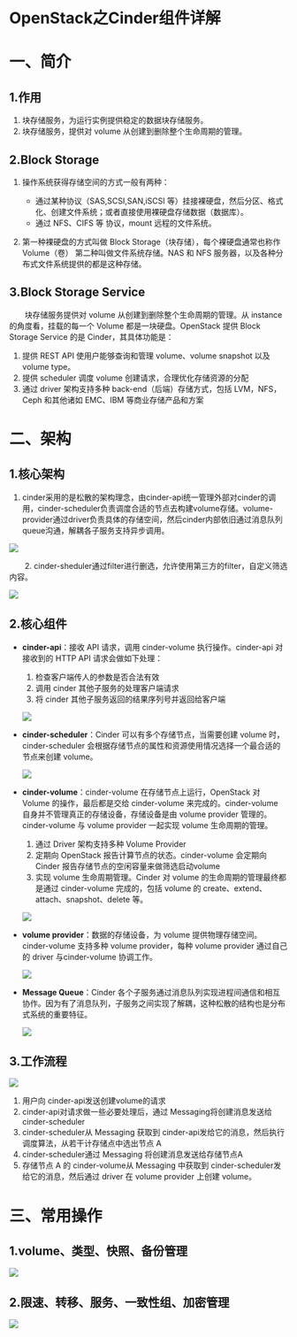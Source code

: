 # OpenStack之Cinder组件详解

# 一、简介

## 1.作用

1. 块存储服务，为运行实例提供稳定的数据块存储服务。
2. 块存储服务，提供对 volume 从创建到删除整个生命周期的管理。

## 2.Block Storage

1. 操作系统获得存储空间的方式一般有两种：

   * 通过某种协议（SAS,SCSI,SAN,iSCSI 等）挂接裸硬盘，然后分区、格式化、创建文件系统；或者直接使用裸硬盘存储数据（数据库）。
   * 通过 NFS、CIFS 等 协议，mount 远程的文件系统。
2. 第一种裸硬盘的方式叫做 Block Storage（块存储），每个裸硬盘通常也称作 Volume（卷） 第二种叫做文件系统存储。NAS 和 NFS 服务器，以及各种分布式文件系统提供的都是这种存储。

## 3.Block Storage Service

　　块存储服务提供对 volume 从创建到删除整个生命周期的管理。从 instance 的角度看，挂载的每一个 Volume 都是一块硬盘。OpenStack 提供 Block Storage Service 的是 Cinder，其具体功能是：

1. 提供 REST API 使用户能够查询和管理 volume、volume snapshot 以及 volume type。
2. 提供 scheduler 调度 volume 创建请求，合理优化存储资源的分配
3. 通过 driver 架构支持多种 back-end（后端）存储方式，包括 LVM，NFS，Ceph 和其他诸如 EMC、IBM 等商业存储产品和方案

# 二、架构

## 1.核心架构

1. cinder采用的是松散的架构理念，由cinder-api统一管理外部对cinder的调用，cinder-scheduler负责调度合适的节点去构建volume存储。volume-provider通过driver负责具体的存储空间，然后cinder内部依旧通过消息队列queue沟通，解耦各子服务支持异步调用。

![](assets/image-20221127212437564-20230610173810-mnxbk4y.png)

　　2\. cinder-sheduler通过filter进行删选，允许使用第三方的filter，自定义筛选内容。

![](assets/image-20221127212444515-20230610173810-hhpblxy.png)

## 2.核心组件

* **cinder-api**：接收 API 请求，调用 cinder-volume 执行操作。cinder-api 对接收到的 HTTP API 请求会做如下处理：

  1. 检查客户端传人的参数是否合法有效
  2. 调用 cinder 其他子服务的处理客户端请求
  3. 将 cinder 其他子服务返回的结果序列号并返回给客户端

  ![](assets/image-20221127212453162-20230610173810-5trdf4b.png)
* **cinder-scheduler**：Cinder 可以有多个存储节点，当需要创建 volume 时，cinder-scheduler 会根据存储节点的属性和资源使用情况选择一个最合适的节点来创建 volume。

  ![](assets/image-20221127212500302-20230610173810-fck4ebt.png)
* **cinder-volume**：cinder-volume 在存储节点上运行，OpenStack 对 Volume 的操作，最后都是交给 cinder-volume 来完成的。cinder-volume 自身并不管理真正的存储设备，存储设备是由 volume provider 管理的。cinder-volume 与 volume provider 一起实现 volume 生命周期的管理。

  1. 通过 Driver 架构支持多种 Volume Provider
  2. 定期向 OpenStack 报告计算节点的状态。cinder-volume 会定期向 Cinder 报告存储节点的空闲容量来做筛选启动volume
  3. 实现 volume 生命周期管理。Cinder 对 volume 的生命周期的管理最终都是通过 cinder-volume 完成的，包括 volume 的 create、extend、attach、snapshot、delete 等。

  ![](assets/image-20221127212508867-20230610173810-c4tpagh.png)
* **volume provider**：数据的存储设备，为 volume 提供物理存储空间。 cinder-volume 支持多种 volume provider，每种 volume provider 通过自己的 driver 与cinder-volume 协调工作。

  ![](assets/image-20221127212516616-20230610173810-ylh95y0.png)
* **Message Queue**：Cinder 各个子服务通过消息队列实现进程间通信和相互协作。因为有了消息队列，子服务之间实现了解耦，这种松散的结构也是分布式系统的重要特征。

  ![](assets/image-20221127212524062-20230610173810-tprjg37.png)

## 3.工作流程

![](assets/image-20221127212531401-20230610173810-2ahvyif.png)

1. 用户向 cinder-api发送创建volume的请求
2. cinder-api对请求做一些必要处理后，通过 Messaging将创建消息发送给cinder-scheduler
3. cinder-scheduler从 Messaging 获取到 cinder-api发给它的消息，然后执行调度算法，从若干计存储点中选出节点 A
4. cinder-scheduler通过 Messaging 将创建消息发送给存储节点A
5. 存储节点 A 的 cinder-volume从 Messaging 中获取到 cinder-scheduler发给它的消息，然后通过 driver 在 volume provider 上创建 volume。

# 三、常用操作

## 1.volume、类型、快照、备份管理

![](assets/image-20221127212539476-20230610173810-w0vidj6.png)

## 2.限速、转移、服务、一致性组、加密管理

![](assets/image-20221127212546069-20230610173810-4uobpmq.png)

